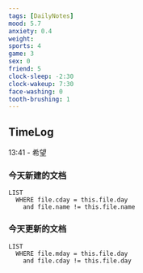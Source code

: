 ```yaml
---
tags: [DailyNotes]
mood: 5.7
anxiety: 0.4
weight: 
sports: 4
game: 3
sex: 0
friend: 5
clock-sleep: -2:30
clock-wakeup: 7:30
face-washing: 0
tooth-brushing: 1
---
```


## TimeLog

13:41 - 希望

### 今天新建的文档
```dataview
LIST 
  WHERE file.cday = this.file.day
    and file.name != this.file.name
```

### 今天更新的文档
```dataview
LIST
  WHERE file.mday = this.file.day
    and file.cday != this.file.day
```
